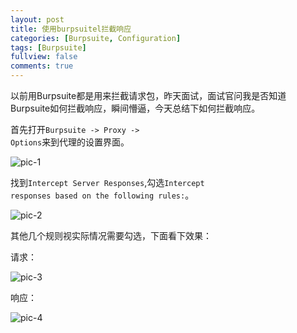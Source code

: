 ```yaml
---
layout: post
title: 使用burpsuitel拦截响应
categories: [Burpsuite, Configuration]
tags: [Burpsuite]
fullview: false
comments: true
---
```

以前用Burpsuite都是用来拦截请求包，昨天面试，面试官问我是否知道Burpsuite如何拦截响应，瞬间懵逼，今天总结下如何拦截响应。

首先打开<code>Burpsuite -> Proxy -> Options</code>来到代理的设置界面。

![pic-1](http://o8lgx56x1.bkt.clouddn.com//blog/img/burp-options.png)

找到<code>Intercept Server Responses</code>,勾选<code>Intercept responses based on the following rules:</code>。

![pic-2](http://o8lgx56x1.bkt.clouddn.com//blog/img/burp-options-responses.png)

其他几个规则视实际情况需要勾选，下面看下效果：

请求：

![pic-3](http://o8lgx56x1.bkt.clouddn.com//blog/img/burp-request.png)

响应：

![pic-4](http://o8lgx56x1.bkt.clouddn.com//blog/img/burp-response.png)